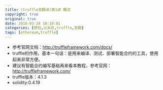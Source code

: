 ```yaml
---
title: (truffle官翻译)第1讲 概述
copyright: true
original: true
date: 2018-03-24 10:10:01
categories: [原创,以太坊,truffle,官翻]
tags: [ethereum,truffle]
---
```

* 参考官网文档：http://truffleframework.com/docs/
* truffle的作用，基本一句话：是用来编译、测试、部署智能合约的工具，使用起来非常方便。
* 建议有智能合约编写基础再来看本教程，参考官网：http://truffleframework.com/
* truffle版本：4.1.3
* solidity:0.4.19